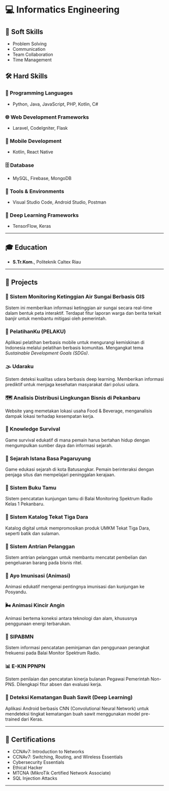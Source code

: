 # 💻 Informatics Engineering

## 🧠 Soft Skills
- Problem Solving  
- Communication  
- Team Collaboration  
- Time Management

## 🛠️ Hard Skills

### 💬 Programming Languages
- Python, Java, JavaScript, PHP, Kotlin, C#

### 🌐 Web Development Frameworks
- Laravel, CodeIgniter, Flask

### 📱 Mobile Development
- Kotlin, React Native

### 🗄️ Database
- MySQL, Firebase, MongoDB

### 🧰 Tools & Environments
- Visual Studio Code, Android Studio, Postman

### 🤖 Deep Learning Frameworks
- TensorFlow, Keras

---

## 🎓 Education
- **S.Tr.Kom.**, Politeknik Caltex Riau

---

## 🚀 Projects

### 🌊 Sistem Monitoring Ketinggian Air Sungai Berbasis GIS
Sistem ini memberikan informasi ketinggian air sungai secara real-time dalam bentuk peta interaktif. Terdapat fitur laporan warga dan berita terkait banjir untuk membantu mitigasi oleh pemerintah.

### 📱 PelatihanKu (PELAKU)
Aplikasi pelatihan berbasis mobile untuk mengurangi kemiskinan di Indonesia melalui pelatihan berbasis komunitas. Mengangkat tema *Sustainable Development Goals (SDGs)*.

### 🌫️ Udaraku
Sistem deteksi kualitas udara berbasis deep learning. Memberikan informasi prediktif untuk menjaga kesehatan masyarakat dari polusi udara.

### 🗺️ Analisis Distribusi Lingkungan Bisnis di Pekanbaru
Website yang memetakan lokasi usaha Food & Beverage, menganalisis dampak lokasi terhadap kesempatan kerja.

### 🧭 Knowledge Survival
Game survival edukatif di mana pemain harus bertahan hidup dengan mengumpulkan sumber daya dan informasi sejarah.

### 🏰 Sejarah Istana Basa Pagaruyung
Game edukasi sejarah di kota Batusangkar. Pemain berinteraksi dengan penjaga situs dan mempelajari peninggalan kerajaan.

### 📒 Sistem Buku Tamu
Sistem pencatatan kunjungan tamu di Balai Monitoring Spektrum Radio Kelas 1 Pekanbaru.

### 🧵 Sistem Katalog Tekat Tiga Dara
Katalog digital untuk mempromosikan produk UMKM Tekat Tiga Dara, seperti batik dan sulaman.

### 🧾 Sistem Antrian Pelanggan
Sistem antrian pelanggan untuk membantu mencatat pembelian dan pengeluaran barang pada bisnis ritel.

### 💉 Ayo Imunisasi (Animasi)
Animasi edukatif mengenai pentingnya imunisasi dan kunjungan ke Posyandu.

### 🌬️ Animasi Kincir Angin
Animasi bertema koneksi antara teknologi dan alam, khususnya penggunaan energi terbarukan.

### 📡 SIPABMN
Sistem informasi pencatatan peminjaman dan penggunaan perangkat frekuensi pada Balai Monitor Spektrum Radio.

### 📊 E-KIN PPNPN
Sistem penilaian dan pencatatan kinerja bulanan Pegawai Pemerintah Non-PNS. Dilengkapi fitur absen dan evaluasi kerja.

### 🌴 Deteksi Kematangan Buah Sawit (Deep Learning)
Aplikasi Android berbasis CNN (Convolutional Neural Network) untuk mendeteksi tingkat kematangan buah sawit menggunakan model pre-trained dari Keras.

---

## 🏅 Certifications
- CCNAv7: Introduction to Networks  
- CCNAv7: Switching, Routing, and Wireless Essentials  
- Cybersecurity Essentials  
- Ethical Hacker  
- MTCNA (MikroTik Certified Network Associate)  
- SQL Injection Attacks  

---



